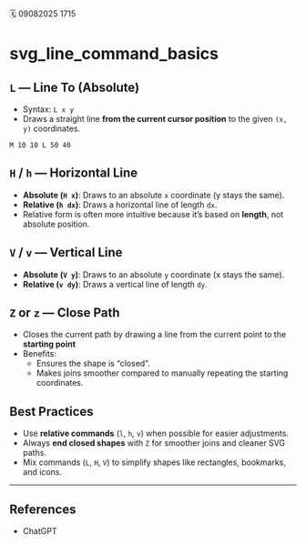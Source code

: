 🗓️ 09082025 1715

# svg_line_command_basics

## `L` — Line To (Absolute)
- Syntax: `L x y`
- Draws a straight line **from the current cursor position** to the given `(x, y)` coordinates.
```
M 10 10 L 50 40
```
## `H` / `h` — Horizontal Line
- **Absolute (`H x`)**: Draws to an absolute `x` coordinate (y stays the same).
- **Relative (`h dx`)**: Draws a horizontal line of length `dx`.
- Relative form is often more intuitive because it’s based on **length**, not absolute position.
## `V` / `v` — Vertical Line
- **Absolute (`V y`)**: Draws to an absolute `y` coordinate (x stays the same).
- **Relative (`v dy`)**: Draws a vertical line of length `dy`.
## `Z` or `z` — Close Path
- Closes the current path by drawing a line from the current point to the **starting point**
- Benefits:
    - Ensures the shape is “closed”.
    - Makes joins smoother compared to manually repeating the starting coordinates.
## Best Practices
- Use **relative commands** (`l`, `h`, `v`) when possible for easier adjustments.
- Always **end closed shapes** with `Z` for smoother joins and cleaner SVG paths.
- Mix commands (`L`, `H`, `V`) to simplify shapes like rectangles, bookmarks, and icons.

---
## References
- ChatGPT